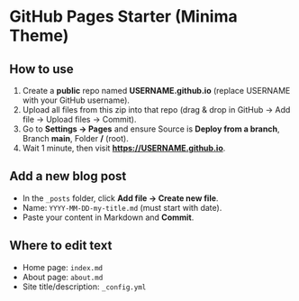 # GitHub Pages Starter (Minima Theme)

## How to use
1) Create a **public** repo named **USERNAME.github.io** (replace USERNAME with your GitHub username).
2) Upload all files from this zip into that repo (drag & drop in GitHub → Add file → Upload files → Commit).
3) Go to **Settings → Pages** and ensure Source is **Deploy from a branch**, Branch **main**, Folder **/** (root).
4) Wait 1 minute, then visit **https://USERNAME.github.io**.

## Add a new blog post
- In the `_posts` folder, click **Add file → Create new file**.
- Name: `YYYY-MM-DD-my-title.md` (must start with date).
- Paste your content in Markdown and **Commit**.

## Where to edit text
- Home page: `index.md`
- About page: `about.md`
- Site title/description: `_config.yml`
